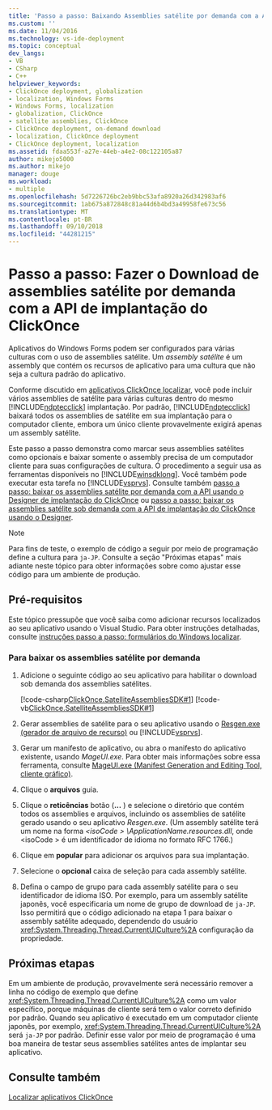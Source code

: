 ```yaml
---
title: 'Passo a passo: Baixando Assemblies satélite por demanda com a API de implantação do ClickOnce | Microsoft Docs'
ms.custom: ''
ms.date: 11/04/2016
ms.technology: vs-ide-deployment
ms.topic: conceptual
dev_langs:
- VB
- CSharp
- C++
helpviewer_keywords:
- ClickOnce deployment, globalization
- localization, Windows Forms
- Windows Forms, localization
- globalization, ClickOnce
- satellite assemblies, ClickOnce
- ClickOnce deployment, on-demand download
- localization, ClickOnce deployment
- ClickOnce deployment, localization
ms.assetid: fdaa553f-a27e-44eb-a4e2-08c122105a87
author: mikejo5000
ms.author: mikejo
manager: douge
ms.workload:
- multiple
ms.openlocfilehash: 5d7226726bc2eb9bbc53afa8920a26d342983af6
ms.sourcegitcommit: 1ab675a872848c81a44d6b4bd3a49958fe673c56
ms.translationtype: MT
ms.contentlocale: pt-BR
ms.lasthandoff: 09/10/2018
ms.locfileid: "44281215"
---
```

# <a name="walkthrough-download-satellite-assemblies-on-demand-with-the-clickonce-deployment-api"></a>Passo a passo: Fazer o Download de assemblies satélite por demanda com a API de implantação do ClickOnce
Aplicativos do Windows Forms podem ser configurados para várias culturas com o uso de assemblies satélite. Um *assembly satélite* é um assembly que contém os recursos de aplicativo para uma cultura que não seja a cultura padrão do aplicativo.  
  
 Conforme discutido em [aplicativos ClickOnce localizar](../deployment/localizing-clickonce-applications.md), você pode incluir vários assemblies de satélite para várias culturas dentro do mesmo [!INCLUDE[ndptecclick](../deployment/includes/ndptecclick_md.md)] implantação. Por padrão, [!INCLUDE[ndptecclick](../deployment/includes/ndptecclick_md.md)] baixará todos os assemblies de satélite em sua implantação para o computador cliente, embora um único cliente provavelmente exigirá apenas um assembly satélite.  
  
 Este passo a passo demonstra como marcar seus assemblies satélites como opcionais e baixar somente o assembly precisa de um computador cliente para suas configurações de cultura. O procedimento a seguir usa as ferramentas disponíveis no [!INCLUDE[winsdklong](../deployment/includes/winsdklong_md.md)]. Você também pode executar esta tarefa no [!INCLUDE[vsprvs](../code-quality/includes/vsprvs_md.md)].  Consulte também [passo a passo: baixar os assemblies satélite por demanda com a API usando o Designer de implantação do ClickOnce](/previous-versions/visualstudio/visual-studio-2012/ms366788(v=vs.110)) ou [passo a passo: baixar os assemblies satélite sob demanda com a API de implantação do ClickOnce usando o Designer](/previous-versions/visualstudio/visual-studio-2013/ms366788(v=vs.120)).  
  
> [!NOTE]
>  Para fins de teste, o exemplo de código a seguir por meio de programação define a cultura para `ja-JP`. Consulte a seção "Próximas etapas" mais adiante neste tópico para obter informações sobre como ajustar esse código para um ambiente de produção.  
  
## <a name="prerequisites"></a>Pré-requisitos  
 Este tópico pressupõe que você saiba como adicionar recursos localizados ao seu aplicativo usando o Visual Studio. Para obter instruções detalhadas, consulte [instruções passo a passo: formulários do Windows localizar](/previous-versions/visualstudio/visual-studio-2010/y99d1cd3(v=vs.100)).  
  
### <a name="to-download-satellite-assemblies-on-demand"></a>Para baixar os assemblies satélite por demanda  
  
1.  Adicione o seguinte código ao seu aplicativo para habilitar o download sob demanda dos assemblies satélites.  
  
     [!code-csharp[ClickOnce.SatelliteAssembliesSDK#1](../deployment/codesnippet/CSharp/walkthrough-downloading-satellite-assemblies-on-demand-with-the-clickonce-deployment-api_1.cs)]
     [!code-vb[ClickOnce.SatelliteAssembliesSDK#1](../deployment/codesnippet/VisualBasic/walkthrough-downloading-satellite-assemblies-on-demand-with-the-clickonce-deployment-api_1.vb)]  
  
2.  Gerar assemblies de satélite para o seu aplicativo usando o [Resgen.exe (gerador de arquivo de recurso)](/dotnet/framework/tools/resgen-exe-resource-file-generator) ou [!INCLUDE[vsprvs](../code-quality/includes/vsprvs_md.md)].  
  
3.  Gerar um manifesto de aplicativo, ou abra o manifesto do aplicativo existente, usando *MageUI.exe*. Para obter mais informações sobre essa ferramenta, consulte [MageUI.exe (Manifest Generation and Editing Tool, cliente gráfico)](/dotnet/framework/tools/mageui-exe-manifest-generation-and-editing-tool-graphical-client).  
  
4.  Clique o **arquivos** guia.  
  
5.  Clique o **reticências** botão (**...** ) e selecione o diretório que contém todos os assemblies e arquivos, incluindo os assemblies de satélite gerado usando o seu aplicativo *Resgen.exe*. (Um assembly satélite terá um nome na forma  *\<isoCode > \ApplicationName.resources.dll*, onde \<isoCode > é um identificador de idioma no formato RFC 1766.)  
  
6.  Clique em **popular** para adicionar os arquivos para sua implantação.  
  
7.  Selecione o **opcional** caixa de seleção para cada assembly satélite.  
  
8.  Defina o campo de grupo para cada assembly satélite para o seu identificador de idioma ISO. Por exemplo, para um assembly satélite japonês, você especificaria um nome de grupo de download de `ja-JP`. Isso permitirá que o código adicionado na etapa 1 para baixar o assembly satélite adequado, dependendo do usuário <xref:System.Threading.Thread.CurrentUICulture%2A> configuração da propriedade.  
  
## <a name="next-steps"></a>Próximas etapas  
 Em um ambiente de produção, provavelmente será necessário remover a linha no código de exemplo que define <xref:System.Threading.Thread.CurrentUICulture%2A> como um valor específico, porque máquinas de cliente será tem o valor correto definido por padrão. Quando seu aplicativo é executado em um computador cliente japonês, por exemplo, <xref:System.Threading.Thread.CurrentUICulture%2A> será `ja-JP` por padrão. Definir esse valor por meio de programação é uma boa maneira de testar seus assemblies satélites antes de implantar seu aplicativo.  
  
## <a name="see-also"></a>Consulte também  
 [Localizar aplicativos ClickOnce](../deployment/localizing-clickonce-applications.md)